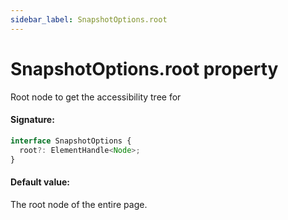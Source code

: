 ```yaml
---
sidebar_label: SnapshotOptions.root
---
```


# SnapshotOptions.root property

Root node to get the accessibility tree for

#### Signature:

```typescript
interface SnapshotOptions {
  root?: ElementHandle<Node>;
}
```

#### Default value:

The root node of the entire page.
